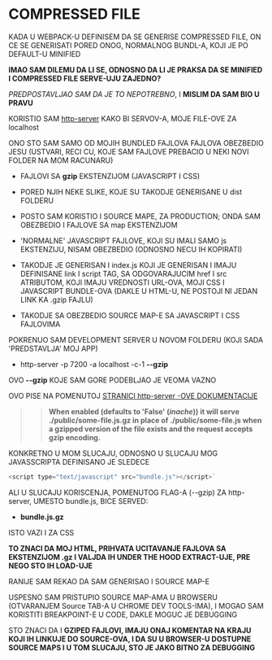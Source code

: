 # COMPRESSED FILE

KADA U WEBPACK-U DEFINISEM DA SE GENERISE COMPRESSED FILE, ON CE SE GENERISATI PORED ONOG, NORMALNOG BUNDL-A, KOJI JE PO DEFAULT-U MINIFIED

**IMAO SAM DILEMU DA LI SE, ODNOSNO DA LI JE PRAKSA DA SE MINIFIED I COMPRESSED FILE SERVE-UJU ZAJEDNO?**

*PREDPOSTAVLJAO SAM DA JE TO NEPOTREBNO*, I **MISLIM DA SAM BIO U PRAVU**

KORISTIO SAM [http-server](https://www.npmjs.com/package/http-server) KAKO BI SERVOV-A, MOJE FILE-OVE ZA localhost

ONO STO SAM SAMO OD MOJIH BUNDLED FAJLOVA FAJLOVA OBEZBEDIO JESU (USTVARI, RECI CU, KOJE SAM FAJLOVE PREBACIO U NEKI NOVI FOLDER NA MOM RACUNARU)

- FAJLOVI SA **gzip** EKSTENZIJOM (JAVASCRIPT I CSS)

- PORED NJIH NEKE SLIKE, KOJE SU TAKODJE GENERISANE U dist FOLDERU

- POSTO SAM KORISTIO I SOURCE MAPE, ZA PRODUCTION; ONDA SAM OBEZBEDIO I FAJLOVE SA map EKSTENZIJOM

- 'NORMALNE' JAVASCRIPT FAJLOVE, KOJI SU IMALI SAMO js EKSTENZIJU, NISAM OBEZBEDIO (ODNOSNO NECU IH KOPIRATI)

- TAKODJE JE GENERISAN I index.js KOJI JE GENERISAN I IMAJU DEFINISANE link I script TAG, SA ODGOVARAJUCIM href I src ATRIBUTOM, KOJI IMAJU VREDNOSTI URL-OVA, MOJI CSS I JAVASCRIPT BUNDLE-OVA (DAKLE U HTML-U, NE POSTOJI NI JEDAN LINK KA .gzip FAJLU)

- TAKODJE SA OBEZBEDIO SOURCE MAP-E SA JAVASCRIPT I CSS FAJLOVIMA

POKRENUO SAM DEVELOPMENT SERVER U NOVOM FOLDERU (KOJI SADA 'PREDSTAVLJA' MOJ APP)

- http-server -p 7200 -a localhost -c-1 **--gzip**

OVO **--gzip** KOJE SAM GORE PODEBLJAO JE VEOMA VAZNO

OVO PISE NA POMENUTOJ [STRANICI http-server -OVE DOKUMENTACIJE](https://www.npmjs.com/package/http-server)

>> **When enabled (defaults to 'False' (*inache*)) it will serve ./public/some-file.js.gz in place of ./public/some-file.js when a gzipped version of the file exists and the request accepts gzip encoding.**

KONKRETNO U MOM SLUCAJU, ODNOSNO U SLUCAJU MOG JAVASSCRIPTA DEFINISANO JE SLEDECE

```javascript
<script type="text/javascript" src="bundle.js"></script>`
```

ALI U SLUCAJU KORISCENJA, POMENUTOG FLAG-A (--gzip) ZA http-server, UMESTO bundle.js, BICE SERVED:

- **bundle.js.gz**

ISTO VAZI I ZA CSS

**TO ZNACI DA MOJ HTML, PRIHVATA UCITAVANJE FAJLOVA SA EKSTENZIJOM .gz I VALJDA IH UNDER THE HOOD EXTRACT-UJE, PRE NEGO STO IH LOAD-UJE**

RANIJE SAM REKAO DA SAM GENERISAO I SOURCE MAP-E

USPESNO SAM PRISTUPIO SOURCE MAP-AMA U BROWSERU (OTVARANJEM Source TAB-A U CHROME DEV TOOLS-IMA), I MOGAO SAM KORISTITI BREAKPOINT-E U CODE, DAKLE MOGUC JE DEBUGGING

STO ZNACI DA I **GZIPED FAJLOVI, IMAJU ONAJ KOMENTAR NA KRAJU KOJI IH LINKUJE DO SOURCE-OVA, I DA SU U BROWSER-U DOSTUPNE SOURCE MAPS I U TOM SLUCAJU, STO JE JAKO BITNO ZA DEBUGGING**